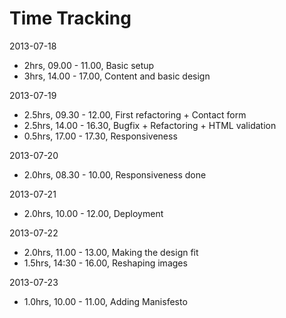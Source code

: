 # Time Tracking

2013-07-18
* 2hrs, 09.00 - 11.00, Basic setup
* 3hrs, 14.00 - 17.00, Content and basic design

2013-07-19
* 2.5hrs, 09.30 - 12.00, First refactoring + Contact form
* 2.5hrs, 14.00 - 16.30, Bugfix + Refactoring + HTML validation
* 0.5hrs, 17.00 - 17.30, Responsiveness

2013-07-20
* 2.0hrs, 08.30 - 10.00, Responsiveness done

2013-07-21
* 2.0hrs, 10.00 - 12.00, Deployment

2013-07-22
* 2.0hrs, 11.00 - 13.00, Making the design fit
* 1.5hrs, 14:30 - 16.00, Reshaping images


2013-07-23
* 1.0hrs, 10.00 - 11.00, Adding Manisfesto 


